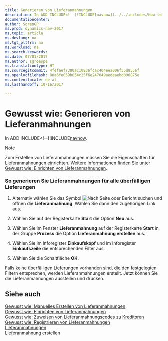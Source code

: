 ```yaml
---
title: Generieren von Lieferanmahnungen
description: In ADD INCLUDE<!--[!INCLUDE[navnow](../../includes/how-to-create-delivery-reminders-manually.md).
documentationcenter: 
author: SorenGP
ms.prod: dynamics-nav-2017
ms.topic: article
ms.devlang: na
ms.tgt_pltfrm: na
ms.workload: na
ms.search.keywords: 
ms.date: 07/01/2017
ms.author: sgroespe
ms.translationtype: HT
ms.sourcegitcommit: 4fefaef7380ac10836fcac404eea006f55d8556f
ms.openlocfilehash: 80a6fe059b854c25f6e247049aedeaebd090875e
ms.contentlocale: de-at
ms.lasthandoff: 10/16/2017

---
```

# <a name="how-to-generate-delivery-reminders"></a>Gewusst wie: Generieren von Lieferanmahnungen
In ADD INCLUDE<!--[!INCLUDE[navnow](../../includes/how-to-create-delivery-reminders-manually.md).  
  
> [!NOTE]  
>  Zum Erstellen von Lieferanmahnungen müssen Sie die Eigenschaften für Lieferanmahnungen einrichten. Weitere Informationen finden Sie unter [Gewusst wie: Einrichten von Lieferanmahnungen](how-to-set-up-delivery-reminders.md).  
  
### <a name="to-generate-delivery-reminders-for-all-overdue-deliveries"></a>So generieren Sie Lieferanmahnungen für alle überfälligen Lieferungen  
  
1.  Alternativ wählen Sie das Symbol ![Nach Seite oder Bericht suchen](media/ui-search/search_small.png "Nach Seite oder Bericht suchen") und öffnen die **Lieferanmahnung**. Wählen Sie dann den zugehörigen Link aus.  
  
2.  Wählen Sie auf der Registerkarte **Start** die Option **Neu** aus.  
  
3.  Wählen Sie im Fenster **Lieferanmahnung** auf der Registerkarte **Start** in der Gruppe **Prozess** die Option **Lieferanmahnung erstellen** aus.  
  
4.  Wählen Sie im Inforegister **Einkaufskopf** und im Inforegister **Einkaufszeile** die entsprechenden Filter aus.  
  
5.  Wählen Sie die Schaltfläche **OK**.  
  
 Falls keine überfälligen Lieferungen vorhanden sind, die den festgelegten Filtern entsprechen, werden Lieferanmahnungen erstellt. Jetzt können Sie die Lieferanmahnungen ausstellen und drucken.  
  
## <a name="see-also"></a>Siehe auch  
 [Gewusst wie: Manuelles Erstellen von Lieferanmahnungen](how-to-create-delivery-reminders-manually.md)   
 [Gewusst wie: Einrichten von Lieferanmahnungen](how-to-set-up-delivery-reminders.md)   
 [Gewusst wie: Zuweisen von Lieferanmahnungscodes zu Kreditoren](how-to-assign-delivery-reminder-codes-to-vendors.md)   
 [Gewusst wie: Registrieren von Lieferanmahnungen](how-to-issue-delivery-reminders.md)   
 [Lieferanmahnungen](delivery-reminders.md)   
 Lieferanmahnung erstellen
